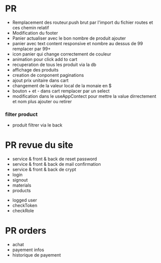 # PR

- Remplacement des routeur.push brut par l'import du fichier routes et ces chemin relatif
- Modification du footer
- Panier actualiser avec le bon nombre de produit ajouter
- panier avec text content responsive et nombre au dessus de 99 remplacer par 99+
- icon panier qui change correctement de couleur
- animation pour click add to cart
- recuperation de tous les produit via la db
- affichage des produits
- creation de conponent paginations
- ajout prix unitaire dans cart
- changement de la valeur local de la monaie en $
- bouton + et - dans cart remplacer par un select
- modification dans le useAppContect pour mettre la value dirrectement et nom plus ajouter ou retirer

### filter product

- produit filtrer via le back

# PR revue du site

- service & front & back de reset password
- service & front & back de mail confirmation
- service & front & back de crypt
- login
- signout
- materials
- products

* logged user
* checkToken
* checkRole

# PR orders

- achat
- payement infos
- historique de payement
